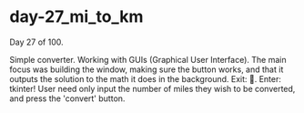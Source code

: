# day-27_mi_to_km
Day 27 of 100.

Simple converter. Working with GUIs (Graphical User Interface). The main focus was building the window, making sure the button works, and that it outputs the solution to the math it does in the background. Exit: 🐢. Enter: tkinter! User need only input the number of miles they wish to be converted, and press the 'convert' button.
